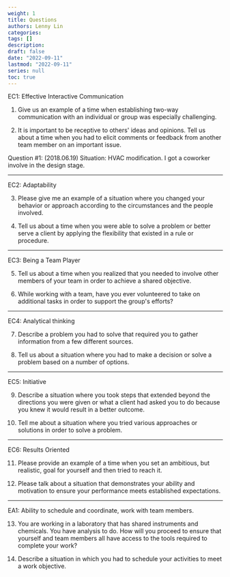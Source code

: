 ```yaml
---
weight: 1
title: Questions
authors: Lenny Lin
categories: 
tags: []
description: 
draft: false
date: "2022-09-11"
lastmod: "2022-09-11"
series: null
toc: true
---
```



EC1:  Effective Interactive Communication  

1.  Give us an example of a time when establishing two-way communication with an individual or group was especially challenging.

2.  It is important to be receptive to others' ideas and opinions.  Tell us about a time when you had to elicit comments or feedback from another team member on an important issue.

Question #1: (2018.06.19)
Situation: HVAC modification. I got a coworker involve in the design stage.

________________________________________
EC2:  Adaptability  

3.  Please give me an example of a situation where you changed your behavior or approach according to the circumstances and the people involved.

4.  Tell us about a time when you were able to solve a problem or better serve a client by applying the flexibility that existed in a rule or procedure.

________________________________________
EC3:  Being a Team Player  

5.  Tell us about a time when you realized that you needed to involve other members of your team in order to achieve a shared objective.

6.  While working with a team, have you ever volunteered to take on additional tasks in order to support the group's efforts?

________________________________________
EC4:  Analytical thinking  

7.  Describe a problem you had to solve that required you to gather information from a few different sources.

8.  Tell us about a situation where you had to make a decision or solve a problem based on a number of options.

________________________________________
EC5:  Initiative  

9.  Describe a situation where you took steps that extended beyond the directions you were given or what a client had asked you to do because you knew it would result in a better outcome.

10.  Tell me about a situation where you tried various approaches or solutions in order to solve a problem.

________________________________________
EC6:  Results Oriented  

11.  Please provide an example of a time when you set an ambitious, but realistic, goal for yourself and then tried to reach it.

12.  Please talk about a situation that demonstrates your ability and motivation to ensure your performance meets established expectations.

________________________________________
EA1:  Ability to schedule and coordinate, work with team members.  

13.  You are working in a laboratory that has shared instruments and chemicals. You have analysis to do. How will you proceed to ensure that yourself and team members all have access to the tools required to complete your work?  

14.  Describe a situation in which you had to schedule your activities to meet a work objective.  


